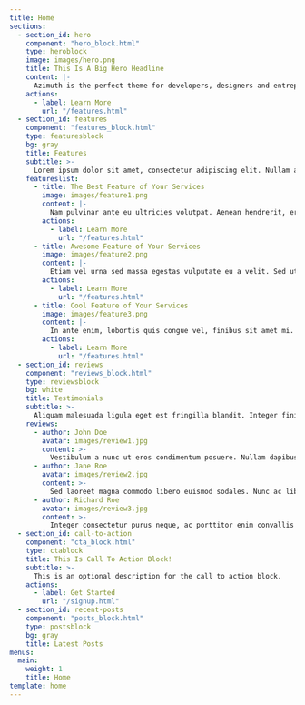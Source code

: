 ```yaml
---
title: Home
sections:
  - section_id: hero
    component: "hero_block.html"
    type: heroblock
    image: images/hero.png
    title: This Is A Big Hero Headline
    content: |-
      Azimuth is the perfect theme for developers, designers and entrepreneurs who need a sleek, modern SaaS site. 
    actions:
      - label: Learn More
        url: "/features.html"
  - section_id: features
    component: "features_block.html"
    type: featuresblock
    bg: gray
    title: Features
    subtitle: >-
      Lorem ipsum dolor sit amet, consectetur adipiscing elit. Nullam a metus quis lorem malesuada luctus.
    featureslist:
      - title: The Best Feature of Your Services
        image: images/feature1.png
        content: |-
          Nam pulvinar ante eu ultricies volutpat. Aenean hendrerit, eros sed aliquet luctus, lorem risus volutpat dolor, nec dignissim diam neque consequat ex.
        actions:
          - label: Learn More
            url: "/features.html"
      - title: Awesome Feature of Your Services
        image: images/feature2.png
        content: |-
          Etiam vel urna sed massa egestas vulputate eu a velit. Sed ut nisl nec sapien interdum luctus. Cras rhoncus condimentum metus sit amet auctor.
        actions:
          - label: Learn More
            url: "/features.html"
      - title: Cool Feature of Your Services
        image: images/feature3.png
        content: |-
          In ante enim, lobortis quis congue vel, finibus sit amet mi. Aenean quis venenatis sem. Proin eget massa id metus eleifend maximus sit amet nec urna.
        actions:
          - label: Learn More
            url: "/features.html"
  - section_id: reviews
    component: "reviews_block.html"
    type: reviewsblock
    bg: white
    title: Testimonials
    subtitle: >-
      Aliquam malesuada ligula eget est fringilla blandit. Integer finibus semper libero id sodales. 
    reviews:
      - author: John Doe
        avatar: images/review1.jpg
        content: >-
          Vestibulum a nunc ut eros condimentum posuere. Nullam dapibus quis nunc non interdum. Pellentesque tortor ligula, gravida ac commodo eu.
      - author: Jane Roe
        avatar: images/review2.jpg
        content: >-
          Sed laoreet magna commodo libero euismod sodales. Nunc ac libero convallis, interdum ligula vel, pretium diam. Integer commodo sem at dui sollicitudin, vel posuere justo laoreet.
      - author: Richard Roe
        avatar: images/review3.jpg
        content: >-
          Integer consectetur purus neque, ac porttitor enim convallis vitae. Interdum et malesuada fames ac ante ipsum primis in faucibus.
  - section_id: call-to-action
    component: "cta_block.html"
    type: ctablock
    title: This Is Call To Action Block!
    subtitle: >-
      This is an optional description for the call to action block.
    actions:
      - label: Get Started
        url: "/signup.html"
  - section_id: recent-posts
    component: "posts_block.html"
    type: postsblock
    bg: gray
    title: Latest Posts
menus:
  main:
    weight: 1
    title: Home
template: home
---
```

